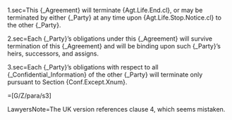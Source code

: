 1.sec=This {_Agreement} will terminate {Agt.Life.End.cl}, or may be terminated by either {_Party} at any time upon {Agt.Life.Stop.Notice.cl} to the other {_Party}. 

2.sec=Each {_Party}’s obligations under this {_Agreement} will survive termination of this {_Agreement} and will be binding upon such {_Party}’s heirs, successors, and assigns.

3.sec=Each {_Party}’s obligations with respect to all {_Confidential_Information} of the other {_Party} will terminate only pursuant to Section {Conf.Except.Xnum}.

=[G/Z/para/s3]

LawyersNote=The UK version references clause 4, which seems mistaken.
